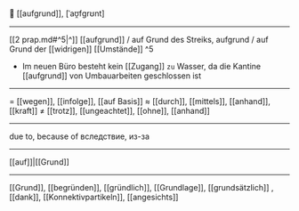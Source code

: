 🔗 [[aufgrund]], [ˈaʊ̯fɡrʊnt]

---

[[2 prap.md#^5|^]] [[aufgrund]] / auf Grund des Streiks, aufgrund / auf Grund der [[widrigen]] [[Umstände]] ^5

- Im neuen Büro besteht kein [[Zugang]] `zu` Wasser, da die Kantine [[aufgrund]] von Umbauarbeiten geschlossen ist

---

= [[wegen]], [[infolge]], [[auf Basis]]
≈ [[durch]], [[mittels]], [[anhand]], [[kraft]]
≠ [[trotz]], [[ungeachtet]], [[ohne]], [[anhand]]

---

due to, because of
вследствие, из-за

---

[[auf]]|[[Grund]]

---

[[Grund]], [[begründen]], [[gründlich]], [[Grundlage]], [[grundsätzlich]]
, [[dank]], [[Konnektivpartikeln]], [[angesichts]]
